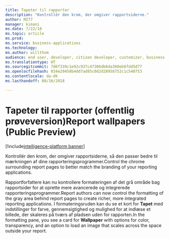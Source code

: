 ```yaml
---
title: Tapeter til rapporter
description: "Kontrollér den krom, der omgiver rapportsiderne."
author: MI77
manager: kimani
ms.date: 7/22/18
ms.topic: article
ms.prod: 
ms.service: business-applications
ms.technology: 
ms.author: willthom
audience: end user, developer, citizen developer, customizer, business analyst, IT pro
ms.translationtype: HT
ms.sourcegitcommit: 7d6f339c1e92c937c47306db6da360eb8fdd5d77
ms.openlocfilehash: 034e29458b4dd7ad85c0d2d28958752c1c540753
ms.contentlocale: da-dk
ms.lasthandoff: 08/16/2018

---
```


# <a name="report-wallpapers-public-preview"></a><span data-ttu-id="b2a88-103">Tapeter til rapporter (offentlig prøveversion)</span><span class="sxs-lookup"><span data-stu-id="b2a88-103">Report wallpapers (Public Preview)</span></span>

[!include[intelligence-platform banner](../../includes/intelligence-platform.md)]

<span data-ttu-id="b2a88-104">Kontrollér den krom, der omgiver rapportsiderne, så den passer bedre til mærkningen af dine rapporteringsprogrammer.</span><span class="sxs-lookup"><span data-stu-id="b2a88-104">Control the chrome surrounding report pages to better match the branding of your reporting applications.</span></span>

<span data-ttu-id="b2a88-105">Rapportforfattere kan nu kontrollere formateringen af det grå område bag rapportsider for at oprette mere avancerede og integrerede rapporteringsprogrammer.</span><span class="sxs-lookup"><span data-stu-id="b2a88-105">Report authors can now control the formatting of the gray area behind report pages to create richer, more integrated reporting applications.</span></span> <span data-ttu-id="b2a88-106">I formateringsruden kan du se et kort for **Tapet** med indstillinger for farve, gennemsigtighed og mulighed for at indlæse et billede, der skaleres på tværs af pladsen uden for rapporten.</span><span class="sxs-lookup"><span data-stu-id="b2a88-106">In the formatting pane, you see a card for **Wallpaper** with options for color, transparency, and an option to load an image that scales across the space outside your report.</span></span>

<!--
### Who uses this feature
This feature is intended for report authors. 
## Status
### Development status
In development
#### Target timeframe
October ‘18
-->

